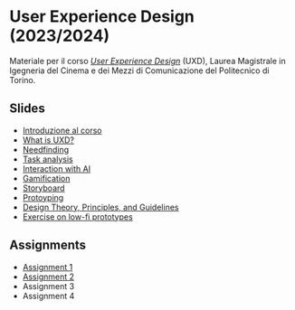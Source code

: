 # User Experience Design (2023/2024)

Materiale per il corso _[User Experience Design](https://github.com/polito-uxd-2023)_ (UXD), Laurea Magistrale in Igegneria del Cinema e dei Mezzi di Comunicazione del Politecnico di Torino.

## Slides

* [Introduzione al corso](./slides/00-intro.pdf)
* [What is UXD?](./slides/01-whatisUXD.pdf)
* [Needfinding](./slides/O2-needfinding.pdf)   
* [Task analysis](./slides/03-tasks.pdf)
* [Interaction with AI](./slides/04-AIinteraction.pdf)
* [Gamification](./slides/05-gamification.pdf)
* [Storyboard](./slides/06-storyboards.pdf)
* [Protoyping](./slides/07-prototyping.pdf)
* [Design Theory, Principles, and Guidelines](./slides/08-design-principles.pdf)
* [Exercise on low-fi prototypes](./slides/08b-low-fi-prototypes-exercise.pdf) 

## Assignments
* [Assignment 1](./assignments/A1-needfinding.pdf)
* [Assignment 2](./assignments/A2-storyboard-paper-prototypes.pdf)
* Assignment 3
* Assignment 4

